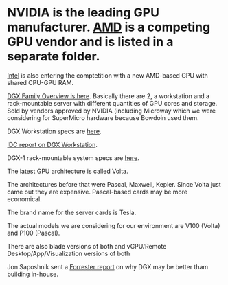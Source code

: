 # NVIDIA is the leading GPU manufacturer. [AMD]() is a competing GPU vendor and is listed in a separate folder.  
[Intel](https://arstechnica.com/gadgets/2017/11/intel-poaches-amds-top-gpu-architect-to-build-its-own-discrete-graphics-chips/) is also entering the comptetition with a new AMD-based GPU with shared CPU-GPU RAM.

[DGX Family Overview is here](https://github.com/Pomona-ITS/hpc/blob/master/design/vendors/NVIDIA/dgx-family-e-book-20170817-r13.pdf). Basically there are 2, a workstation and a rack-mountable server with different quantities of GPU cores and storage. Sold by vendors approved by NVIDIA (including Microway which we were considering for SuperMicro hardware
because Bowdoin used them.

DGX Workstation specs are [here](https://github.com/Pomona-ITS/hpc/blob/master/design/vendors/NVIDIA/dgx-station-data-science-supercomputer-datasheet-10232017.pdf). 

[IDC report on DGX Workstation](https://github.com/Pomona-ITS/hpc/blob/master/design/vendors/NVIDIA/IDC-Spotlight-on-DGX-Station.pdf).

DGX-1 rack-mountable system specs are [here](https://github.com/Pomona-ITS/hpc/blob/master/design/vendors/NVIDIA/NVIDIA-DGX-1-Volta-AI-Supercomputer-Datasheet%20(1).pdf).

The latest GPU architecture is called Volta.

The architectures before that were Pascal, Maxwell, Kepler. Since Volta just came out they are expensive.
Pascal-based cards may be more economical.

The brand name for the server cards is Tesla.

The actual models we are considering for our environment are V100 (Volta) and P100 (Pascal).

There are also blade versions of both and vGPU/Remote Desktop/App/Visualization versions of both

Jon Saposhnik sent a [Forrester report](https://github.com/Pomona-ITS/hpc/blob/master/design/vendors/NVIDIA/DGX-1-%20The%20Total%20Economic%20Impact%20of%20NVIDIA.pdf) on why DGX may be better tham building in-house.
